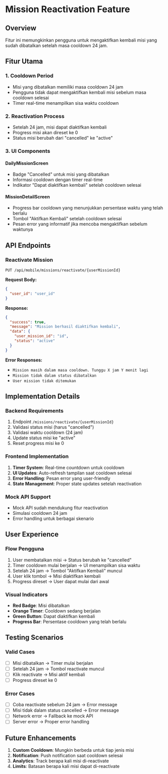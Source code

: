# Mission Reactivation Feature

## Overview
Fitur ini memungkinkan pengguna untuk mengaktifkan kembali misi yang sudah dibatalkan setelah masa cooldown 24 jam.

## Fitur Utama

### 1. Cooldown Period
- Misi yang dibatalkan memiliki masa cooldown 24 jam
- Pengguna tidak dapat mengaktifkan kembali misi sebelum masa cooldown selesai
- Timer real-time menampilkan sisa waktu cooldown

### 2. Reactivation Process
- Setelah 24 jam, misi dapat diaktifkan kembali
- Progress misi akan direset ke 0
- Status misi berubah dari "cancelled" ke "active"

### 3. UI Components

#### DailyMissionScreen
- Badge "Cancelled" untuk misi yang dibatalkan
- Informasi cooldown dengan timer real-time
- Indikator "Dapat diaktifkan kembali" setelah cooldown selesai

#### MissionDetailScreen
- Progress bar cooldown yang menunjukkan persentase waktu yang telah berlalu
- Tombol "Aktifkan Kembali" setelah cooldown selesai
- Pesan error yang informatif jika mencoba mengaktifkan sebelum waktunya

## API Endpoints

### Reactivate Mission
```
PUT /api/mobile/missions/reactivate/{userMissionId}
```

**Request Body:**
```json
{
  "user_id": "user_id"
}
```

**Response:**
```json
{
  "success": true,
  "message": "Mission berhasil diaktifkan kembali",
  "data": {
    "user_mission_id": "id",
    "status": "active"
  }
}
```

**Error Responses:**
- `Mission masih dalam masa cooldown. Tunggu X jam Y menit lagi`
- `Mission tidak dalam status dibatalkan`
- `User mission tidak ditemukan`

## Implementation Details

### Backend Requirements
1. Endpoint `/missions/reactivate/{userMissionId}`
2. Validasi status misi (harus "cancelled")
3. Validasi waktu cooldown (24 jam)
4. Update status misi ke "active"
5. Reset progress misi ke 0

### Frontend Implementation
1. **Timer System**: Real-time countdown untuk cooldown
2. **UI Updates**: Auto-refresh tampilan saat cooldown selesai
3. **Error Handling**: Pesan error yang user-friendly
4. **State Management**: Proper state updates setelah reactivation

### Mock API Support
- Mock API sudah mendukung fitur reactivation
- Simulasi cooldown 24 jam
- Error handling untuk berbagai skenario

## User Experience

### Flow Pengguna
1. User membatalkan misi → Status berubah ke "cancelled"
2. Timer cooldown mulai berjalan → UI menampilkan sisa waktu
3. Setelah 24 jam → Tombol "Aktifkan Kembali" muncul
4. User klik tombol → Misi diaktifkan kembali
5. Progress direset → User dapat mulai dari awal

### Visual Indicators
- **Red Badge**: Misi dibatalkan
- **Orange Timer**: Cooldown sedang berjalan
- **Green Button**: Dapat diaktifkan kembali
- **Progress Bar**: Persentase cooldown yang telah berlalu

## Testing Scenarios

### Valid Cases
- [ ] Misi dibatalkan → Timer mulai berjalan
- [ ] Setelah 24 jam → Tombol reactivate muncul
- [ ] Klik reactivate → Misi aktif kembali
- [ ] Progress direset ke 0

### Error Cases
- [ ] Coba reactivate sebelum 24 jam → Error message
- [ ] Misi tidak dalam status cancelled → Error message
- [ ] Network error → Fallback ke mock API
- [ ] Server error → Proper error handling

## Future Enhancements
1. **Custom Cooldown**: Mungkin berbeda untuk tiap jenis misi
2. **Notification**: Push notification saat cooldown selesai
3. **Analytics**: Track berapa kali misi di-reactivate
4. **Limits**: Batasan berapa kali misi dapat di-reactivate 